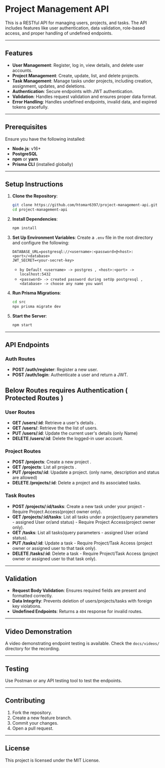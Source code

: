 # Project Management API

This is a RESTful API for managing users, projects, and tasks. The API includes features like user authentication, data validation, role-based access, and proper handling of undefined endpoints.

---

## Features

- **User Management**: Register, log in, view details, and delete user accounts.
- **Project Management**: Create, update, list, and delete projects.
- **Task Management**: Manage tasks under projects, including creation, assignment, updates, and deletions.
- **Authentication**: Secure endpoints with JWT authentication.
- **Validation**: Handles request validation and ensures proper data format.
- **Error Handling**: Handles undefined endpoints, invalid data, and expired tokens gracefully.

---

## Prerequisites

Ensure you have the following installed:

- **Node.js**: v16+
- **PostgreSQL**
- **npm** or **yarn**
- **Prisma CLI** (installed globally)

---

## Setup Instructions

1. **Clone the Repository**:
   ```bash
   git clone https://github.com/htomar6397/project-management-api.git
   cd project-management-api
   ```

2. **Install Dependencies**:
   ```bash
   npm install
   ```

3. **Set Up Environment Variables**:
   Create a `.env` file in the root directory and configure the following:
   ```env
   DATABASE_URL=postgresql://<username>:<password>@<host>:<port>/<database>
   JWT_SECRET=<your-secret-key>
   ```
   - `by Default <username> -> postgres , <host>:<port> -> localhost:5432 `
   - `<password> -> created password during setUp postgresql , <database> -> choose any name you want `

4. **Run Prisma Migrations**:
   ```bash
   cd src
   npx prisma migrate dev
   ```

5. **Start the Server**:
   ```bash
   npm start
   ```

---

## API Endpoints
### Auth Routes
- **POST /auth/register**: Register a new user.
- **POST /auth/login**: Authenticate a user and return a JWT.

## Below Routes requires Authentication ( Protected Routes )
### User Routes
- **GET /users/:id**: Retrieve a user's details .
- **GET /users/**: Retrieve the the list of users.
- **PUT /users/:id**: Update the current user's details (only Name)
- **DELETE /users/:id**: Delete the logged-in user account.

### Project Routes
- **POST /projects**: Create a new project .
- **GET /projects**: List all projects .
- **PUT /projects/:id**: Upadate a project. (only name, description and status are allowed)
- **DELETE /projects/:id**: Delete a project and its associated tasks.

### Task Routes
- **POST /projects/:id/tasks**: Create a new task under your project - Require Project Access(project owner only).
- **GET /projects/:id/tasks**: List all tasks under a project(query parameters - assigned User or/and status) - Require Project Access(project owner only).
- **GET /tasks**: List all tasks(query parameters - assigned User or/and status).
- **PUT /tasks/:id**: Update a task - Require Project/Task Access (project owner or assigned user to that task only).
- **DELETE /tasks/:id**: Delete a task - Require Project/Task Access (project owner or assigned user to that task only).

---

## Validation

- **Request Body Validation**: Ensures required fields are present and formatted correctly.
- **Data Integrity**: Prevents deletion of users/projects/tasks with foreign key violations.
- **Undefined Endpoints**: Returns a `404` response for invalid routes.

---

## Video Demonstration

A video demonstrating endpoint testing is available. Check the `docs/videos/` directory for the recording.

---

## Testing

Use Postman or any API testing tool to test the endpoints. 

---

## Contributing

1. Fork the repository.
2. Create a new feature branch.
3. Commit your changes.
4. Open a pull request.

---

## License

This project is licensed under the MIT License.
